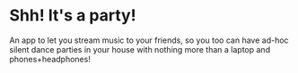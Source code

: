 # Shh! It's a party!

An app to let you stream music to your friends,
so you too can have ad-hoc silent dance parties in your house
with nothing more than a laptop and phones+headphones!

